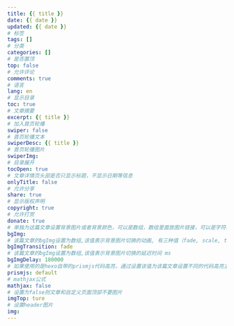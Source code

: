 ```yaml
---
title: {{ title }}
date: {{ date }}
updated: {{ date }}
# 标签
tags: []
# 分类
categories: []
# 是否置顶
top: false
# 允许评论
comments: true
# 语言
lang: en
# 显示目录
toc: true
# 文章摘要
excerpt: {{ title }}
# 加入首页轮播
swiper: false
# 首页轮播文本
swiperDesc: {{ title }}
# 首页轮播图片
swiperImg:
# 目录展开
tocOpen: true
# 文章详情页头部是否只显示标题，不显示日期等信息
onlyTitle: false
# 允许分享
share: true
# 显示版权声明
copyright: true
# 允许打赏
donate: true
# 单独为这篇文章设置背景图片或者背景颜色，可以是数组，数组里面放图片链接，可以是字符串，字符串里面是颜色值，空值则背景颜色透明
bgImg: 
# 该篇文章的bgImg设置为数组,该值表示背景图片切换的动画, 有三种值（fade, scale, translate-fade）
bgImgTransition: fade
# 该篇文章的bgImg设置为数组,该值表示背景图片切换的延迟时间 ms
bgImgDelay: 180000
# 如果使用的是hexo自带的prismjs代码高亮，通过设置该值为该篇文章设置不同的代码高亮主题（default, coy, dark, funky, okaidia, solarizedlight, tomorrow, twilight）
prismjs: default
# mathjax公式
mathjax: false
# 设置为false则文章和自定义页面顶部不要图片
imgTop: ture
# 设置header图片
img: 
---
```

